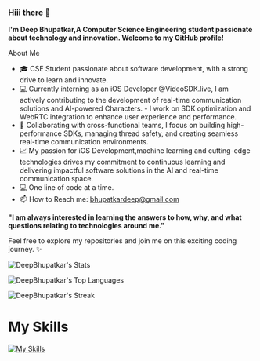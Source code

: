 ### Hiii there 👋

**I'm Deep Bhupatkar,A Computer Science Engineering student passionate about technology and innovation. Welcome to my GitHub profile!**

About Me
- 🎓 CSE Student passionate about software development, with a strong drive to learn and innovate.
- 💻 Currently interning as an iOS Developer @VideoSDK.live, I am actively contributing to the development of real-time communication solutions and AI-powered Characters. - I work on SDK optimization and WebRTC integration to enhance user experience and performance.
- 🔧 Collaborating with cross-functional teams, I focus on building high-performance SDKs, managing thread safety, and creating seamless real-time communication environments.
- 📈 My passion for iOS Development,machine learning and cutting-edge technologies drives my commitment to continuous learning and delivering impactful software solutions in the AI and real-time communication space.
- 💻 One line of code at a time.
- 📫 How to Reach me: bhupatkardeep@gmail.com


**"I am always interested in learning the answers to how, why, and what questions relating to technologies around me."**

Feel free to explore my repositories and join me on this exciting coding journey. ✨



![DeepBhupatkar's Stats](https://github-readme-stats.vercel.app/api?username=DeepBhupatkar&theme=prussian&show_icons=true&hide_border=false&count_private=true)

![DeepBhupatkar's Top Languages](https://github-readme-stats.vercel.app/api/top-langs/?username=DeepBhupatkar&theme=prussian&show_icons=true&hide_border=false&layout=compact)

![DeepBhupatkar's Streak](https://github-readme-streak-stats.herokuapp.com/?user=DeepBhupatkar&theme=prussian&hide_border=false)


# My Skills

[![My Skills](https://skillicons.dev/icons?i=swift,java,kotlin,dart,python,cpp,cs,css,javascript,html,php,apple,androidstudio,flutter,mysql,mongodb,firebase,kali,linux,ubuntu,azure,gcp,aws,visualstudio,vscode,dotnet,react,bootstrap,jquery,svelte,flask,docker,kafka,github,postman,jenkins,nginx,scikit-learn)](https://skillicons.dev)
